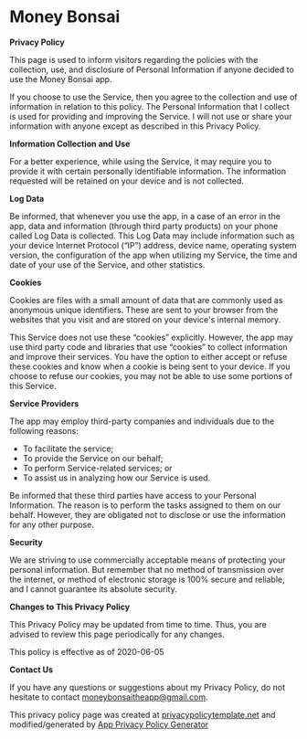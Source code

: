 # Money Bonsai

**Privacy Policy**

This page is used to inform visitors regarding the policies with the collection, use, and disclosure of Personal Information if anyone decided to use the Money Bonsai app.

If you choose to use the Service, then you agree to the collection and use of information in relation to this policy. The Personal Information that I collect is used for providing and improving the Service. I will not use or share your information with anyone except as described in this Privacy Policy.

**Information Collection and Use**

For a better experience, while using the Service, it may require you to provide it with certain personally identifiable information. The information requested will be retained on your device and is not collected.

**Log Data**

Be informed, that whenever you use the app, in a case of an error in the app, data and information (through third party products) on your phone called Log Data is collected. This Log Data may include information such as your device Internet Protocol (“IP”) address, device name, operating system version, the configuration of the app when utilizing my Service, the time and date of your use of the Service, and other statistics.

**Cookies**

Cookies are files with a small amount of data that are commonly used as anonymous unique identifiers. These are sent to your browser from the websites that you visit and are stored on your device's internal memory.

This Service does not use these “cookies” explicitly. However, the app may use third party code and libraries that use “cookies” to collect information and improve their services. You have the option to either accept or refuse these cookies and know when a cookie is being sent to your device. If you choose to refuse our cookies, you may not be able to use some portions of this Service.

**Service Providers**

The app may employ third-party companies and individuals due to the following reasons:

*   To facilitate the service;
*   To provide the Service on our behalf;
*   To perform Service-related services; or
*   To assist us in analyzing how our Service is used.

Be informed that these third parties have access to your Personal Information. The reason is to perform the tasks assigned to them on our behalf. However, they are obligated not to disclose or use the information for any other purpose.

**Security**

We are striving to use commercially acceptable means of protecting your personal information. But remember that no method of transmission over the internet, or method of electronic storage is 100% secure and reliable, and I cannot guarantee its absolute security.

**Changes to This Privacy Policy**

This Privacy Policy may be updated from time to time. Thus, you are advised to review this page periodically for any changes.

This policy is effective as of 2020-06-05

**Contact Us**

If you have any questions or suggestions about my Privacy Policy, do not hesitate to contact moneybonsaitheapp@gmail.com.

This privacy policy page was created at [privacypolicytemplate.net](https://privacypolicytemplate.net) and modified/generated by [App Privacy Policy Generator](https://app-privacy-policy-generator.firebaseapp.com/)
